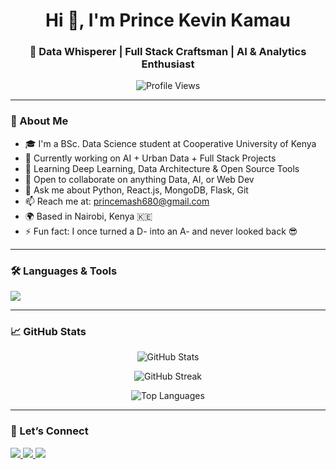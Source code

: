 <h1 align="center">Hi 👋, I'm Prince Kevin Kamau</h1>
<h3 align="center">🚀 Data Whisperer | Full Stack Craftsman | AI & Analytics Enthusiast</h3>

<p align="center">
  <img src="https://komarev.com/ghpvc/?username=princekevinkamau&label=Profile%20views&color=0e75b6&style=flat" alt="Profile Views" />
</p>

---

### 🧠 About Me

- 🎓 I'm a BSc. Data Science student at Cooperative University of Kenya  
- 🔭 Currently working on AI + Urban Data + Full Stack Projects  
- 🌱 Learning Deep Learning, Data Architecture & Open Source Tools  
- 👯 Open to collaborate on anything Data, AI, or Web Dev  
- 💬 Ask me about Python, React.js, MongoDB, Flask, Git  
- 📫 Reach me at: [princemash680@gmail.com](mailto:princemash680@gmail.com)  
- 🌍 Based in Nairobi, Kenya 🇰🇪  
- ⚡ Fun fact: I once turned a D- into an A- and never looked back 😎

---

### 🛠️ Languages & Tools
<p align="left">
  <img src="https://skillicons.dev/icons?i=python,java,javascript,react,nodejs,mongodb,mysql,git,github,vscode,html,css,figma" />
</p>

---

### 📈 GitHub Stats

<p align="center">
  <img src="https://github-readme-stats.vercel.app/api?username=princekevinkamau&show_icons=true&theme=radical" alt="GitHub Stats" />
</p>

<p align="center">
  <img src="https://github-readme-streak-stats.herokuapp.com/?user=princekevinkamau&theme=radical" alt="GitHub Streak" />
</p>

<p align="center">
  <img src="https://github-readme-stats.vercel.app/api/top-langs/?username=princekevinkamau&layout=compact&theme=radical" alt="Top Languages" />
</p>

---

### 🔗 Let’s Connect
<p align="left">
  <a href="https://www.linkedin.com/in/prince-kevin-kamau" target="_blank">
    <img src="https://img.shields.io/badge/-LinkedIn-0077B5?style=flat&logo=linkedin&logoColor=white" />
  </a>
  <a href="mailto:princemash680@gmail.com">
    <img src="https://img.shields.io/badge/-Email-D14836?style=flat&logo=gmail&logoColor=white" />
  </a>
  <a href="https://github.com/PrinceKevinKamau" target="_blank">
    <img src="https://img.shields.io/badge/-GitHub-181717?style=flat&logo=github&logoColor=white" />
  </a>
</p>
